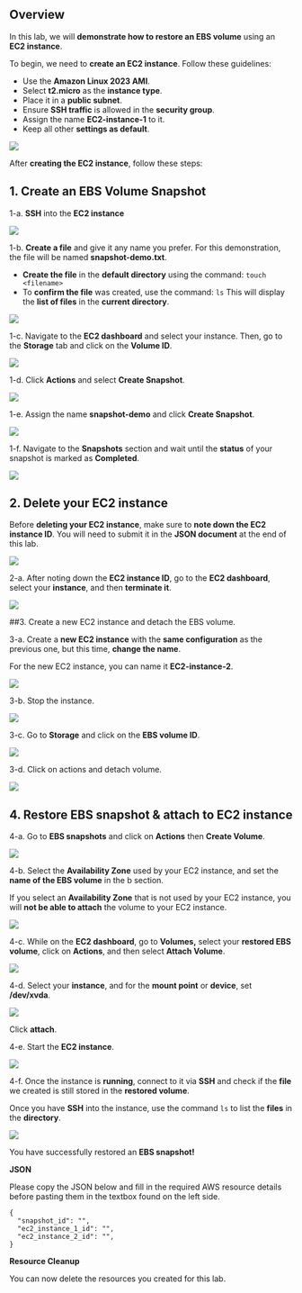 ## Overview

In this lab, we will **demonstrate how to restore an EBS volume** using an **EC2 instance**.

To begin, we need to **create an EC2 instance**. Follow these guidelines:

- Use the **Amazon Linux 2023 AMI**.
- Select **t2.micro** as the **instance type**.
- Place it in a **public subnet**.
- Ensure **SSH traffic** is allowed in the **security group**.
- Assign the name **EC2-instance-1** to it.
- Keep all other **settings as default**.

![](https://sb-next-prod-image-bucket.s3.ap-southeast-1.amazonaws.com/public/CAMP/Labs2025/Session2/Lab6/image-1.png)

After **creating the EC2 instance**, follow these steps:

## 1. Create an EBS Volume Snapshot

1-a. **SSH** into the **EC2 instance**

![](https://sb-next-prod-image-bucket.s3.ap-southeast-1.amazonaws.com/public/CAMP/Labs2025/Session2/Lab6/image-2.png)

1-b. **Create a file** and give it any name you prefer. For this demonstration, the file will be named **snapshot-demo.txt**.

- **Create the file** in the **default directory** using the command:
`touch <filename>`
- To **confirm the file** was created, use the command:
`ls` 
This will display the **list of files** in the **current directory**.

![](https://sb-next-prod-image-bucket.s3.ap-southeast-1.amazonaws.com/public/CAMP/Labs2025/Session2/Lab6/image-3.png)

1-c. Navigate to the **EC2 dashboard** and select your instance. Then, go to the **Storage** tab and click on the **Volume ID**.

![](https://sb-next-prod-image-bucket.s3.ap-southeast-1.amazonaws.com/public/CAMP/Labs2025/Session2/Lab6/image-4.png)

1-d. Click **Actions** and select **Create Snapshot**.

![](https://sb-next-prod-image-bucket.s3.ap-southeast-1.amazonaws.com/public/CAMP/Labs2025/Session2/Lab6/image-5.png)

1-e. Assign the name **snapshot-demo** and click **Create Snapshot**.

![](https://sb-next-prod-image-bucket.s3.ap-southeast-1.amazonaws.com/public/CAMP/Labs2025/Session2/Lab6/image-6.png)

1-f. Navigate to the **Snapshots** section and wait until the **status** of your snapshot is marked as **Completed**.

![](https://sb-next-prod-image-bucket.s3.ap-southeast-1.amazonaws.com/public/CAMP/Labs2025/Session2/Lab6/image-7.png)


## 2. Delete your EC2 instance

Before **deleting your EC2 instance**, make sure to **note down the EC2 instance ID**. You will need to submit it in the **JSON document** at the end of this lab.

![](https://sb-next-prod-image-bucket.s3.ap-southeast-1.amazonaws.com/public/CAMP/Labs2025/Session2/Lab6/image-8.png)

2-a. After noting down the **EC2 instance ID**, go to the **EC2 dashboard**, select your **instance**, and then **terminate it**.

![](https://sb-next-prod-image-bucket.s3.ap-southeast-1.amazonaws.com/public/CAMP/Labs2025/Session2/Lab6/image-9.png)

##3. Create a new EC2 instance and detach the EBS volume.

3-a. Create a **new EC2 instance** with the **same configuration** as the previous one, but this time, **change the name**.

For the new EC2 instance, you can name it **EC2-instance-2**.

![](https://sb-next-prod-image-bucket.s3.ap-southeast-1.amazonaws.com/public/CAMP/Labs2025/Session2/Lab6/image-10.png)

3-b. Stop the instance.

![](https://sb-next-prod-image-bucket.s3.ap-southeast-1.amazonaws.com/public/CAMP/Labs2025/Session2/Lab6/image-11.png)

3-c. Go to **Storage** and click on the **EBS volume ID**.

![](https://sb-next-prod-image-bucket.s3.ap-southeast-1.amazonaws.com/public/CAMP/Labs2025/Session2/Lab6/image-12.png)


3-d. Click on actions and detach volume.

![](https://sb-next-prod-image-bucket.s3.ap-southeast-1.amazonaws.com/public/CAMP/Labs2025/Session2/Lab6/image-13.png)



## 4. Restore EBS snapshot & attach to EC2 instance

4-a. Go to **EBS snapshots** and click on **Actions** then **Create Volume**.

![](https://sb-next-prod-image-bucket.s3.ap-southeast-1.amazonaws.com/public/CAMP/Labs2025/Session2/Lab6/image-14.png)

4-b. Select the **Availability Zone** used by your EC2 instance, and set the **name of the EBS volume** in the b section.

If you select an **Availability Zone** that is not used by your EC2 instance, you will **not be able to attach** the volume to your EC2 instance.

![](https://sb-next-prod-image-bucket.s3.ap-southeast-1.amazonaws.com/public/CAMP/Labs2025/Session2/Lab6/image-15.png)

4-c. While on the **EC2 dashboard**, go to **Volumes,** select your **restored EBS volume**, click on **Actions**, and then select **Attach Volume**.

![](https://sb-next-prod-image-bucket.s3.ap-southeast-1.amazonaws.com/public/CAMP/Labs2025/Session2/Lab6/image-16.png)


4-d. Select your **instance**, and for the **mount point** or **device**, set **/dev/xvda**.

![](https://sb-next-prod-image-bucket.s3.ap-southeast-1.amazonaws.com/public/CAMP/Labs2025/Session2/Lab6/image-17.png)

Click **attach**.

4-e. Start the **EC2 instance**.

![](https://sb-next-prod-image-bucket.s3.ap-southeast-1.amazonaws.com/public/CAMP/Labs2025/Session2/Lab6/image-18.png)

4-f. Once the instance is **running**, connect to it via **SSH** and check if the **file** we created is still stored in the **restored volume**.

Once you have **SSH** into the instance, use the command `ls` to list the **files** in the **directory**.

![](https://sb-next-prod-image-bucket.s3.ap-southeast-1.amazonaws.com/public/CAMP/Labs2025/Session2/Lab6/image-19.png)

You have successfully restored an **EBS snapshot!**

**JSON**

Please copy the JSON below and fill in the required AWS resource details before pasting them in the textbox found on the left side.

```
{
  "snapshot_id": "",
  "ec2_instance_1_id": "",
  "ec2_instance_2_id": "",
}
```

**Resource Cleanup**

You can now delete the resources you created for this lab.
